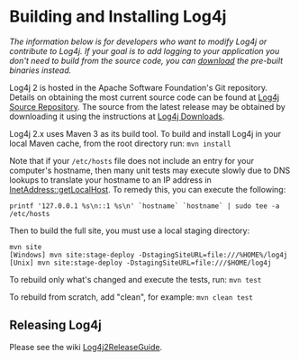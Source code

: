 <!--
vim:syn=markdown:
-->
<!--
 Licensed to the Apache Software Foundation (ASF) under one or more
 contributor license agreements. See the NOTICE file distributed with
 this work for additional information regarding copyright ownership.
 The ASF licenses this file to You under the Apache License, Version 2.0
 (the "License"); you may not use this file except in compliance with
 the License. You may obtain a copy of the License at

         http://www.apache.org/licenses/LICENSE-2.0

 Unless required by applicable law or agreed to in writing, software
 distributed under the License is distributed on an "AS IS" BASIS,
 WITHOUT WARRANTIES OR CONDITIONS OF ANY KIND, either express or implied.
 See the License for the specific language governing permissions and
 limitations under the License.
-->

Building and Installing Log4j
=============================

*The information below is for developers who want to modify Log4j or contribute
to Log4j. If your goal is to add logging to your application you don't need to
build from the source code, you can [download](download.html) the pre-built
binaries instead.*

Log4j 2 is hosted in the Apache Software Foundation's Git repository. Details on obtaining the
most current source code can be found at
[Log4j Source Repository](source-repository.html). The source from the latest release may be
obtained by downloading it using the instructions at [Log4j Downloads](download.html).

Log4j 2.x uses Maven 3 as its build tool. To build and install Log4j in your local Maven cache, from
the root directory run: `mvn install`

Note that if your `/etc/hosts` file does not include an entry for your computer's hostname, then
many unit tests may execute slowly due to DNS lookups to translate your hostname to an IP address in
<a class="javadoc" href="http://docs.oracle.com/javase/7/docs/api/java/net/InetAddress.html#getLocalHost()">InetAddress::getLocalHost</a>.
To remedy this, you can execute the following:

```
printf '127.0.0.1 %s\n::1 %s\n' `hostname` `hostname` | sudo tee -a /etc/hosts
```

Then to build the full site, you must use a local staging directory:

```
mvn site
[Windows] mvn site:stage-deploy -DstagingSiteURL=file:///%HOME%/log4j
[Unix] mvn site:stage-deploy -DstagingSiteURL=file:///$HOME/log4j
```

To rebuild only what's changed and execute the tests, run: `mvn test`

To rebuild from scratch, add "clean", for example: `mvn clean test`

Releasing Log4j
---------------

Please see the wiki [Log4j2ReleaseGuide](https://wiki.apache.org/logging/Log4j2ReleaseGuide).
